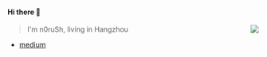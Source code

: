 #### Hi there 👋

<a href="https://github-readme-stats.vercel.app/api?username=headwindz&show_icons=true&theme=algolia&hide_title=true">
  <img align="right" src="https://github-readme-stats.vercel.app/api?username=n0ruSh&show_icons=true&theme=algolia&hide_title=true" />
</a>

> I'm n0ruSh, living in Hangzhou

* [medium](https://michaelzheng.medium.com/)

